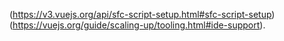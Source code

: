 (https://v3.vuejs.org/api/sfc-script-setup.html#sfc-script-setup) (https://vuejs.org/guide/scaling-up/tooling.html#ide-support).
